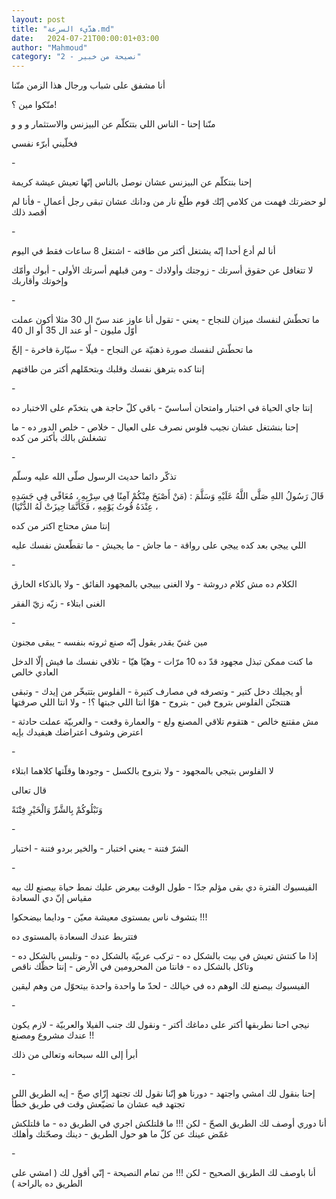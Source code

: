 ```yaml
---
layout: post
title: "هدّيء السرعة.md"
date:   2024-07-21T00:00:01+03:00
author: "Mahmoud"
category: "2 - نصيحة من خبير"
---
```

أنا مشفق على شباب ورجال هذا الزمن منّنا

منّكوا مين ؟!

منّنا إحنا - الناس اللي بتتكلّم عن البيزنس والاستثمار و و
و

فخلّيني أبرّء نفسي

\-

إحنا بنتكلّم عن البيزنس عشان نوصل بالناس إنّها تعيش عيشة
كريمة

لو حضرتك فهمت من كلامي إنّك قوم طلّع نار من ودانك عشان
تبقى رجل أعمال - فأنا لم أقصد ذلك

\-

أنا لم أدع أحدا إنّه يشتغل أكتر من طاقته - اشتغل 8 ساعات
فقط في اليوم

لا تتغافل عن حقوق أسرتك - زوجتك وأولادك - ومن قبلهم
أسرتك الأولى - أبوك وأمّك وإخوتك وأقاربك

\-

ما تحطّش لنفسك ميزان للنجاح - يعني - تقول أنا عاوز عند سنّ
ال 30 مثلا أكون عملت أوّل مليون - أو عند ال 35 أو ال 40

ما تحطّش لنفسك صورة ذهنيّة عن النجاح - فيلّا - سيّارة
فاخرة - إلخّ

إنتا كده بترهق نفسك وقلبك وبتحمّلهم أكتر من طاقتهم

\-

إنتا جاي الحياة في اختبار وامتحان أساسيّ - باقي كلّ حاجة
هي بتخدّم على الاختبار ده

إحنا بنشتغل عشان نجيب فلوس نصرف على العيال - خلاص - خلص
الدور ده - ما تشغلش بالك بأكتر من كده

\-

تذكّر دائما حديث الرسول صلّى الله عليه وسلّم

قَالَ رَسُولُ اللهِ صَلَّى اللَّهُ عَلَيْهِ وَسَلَّمَ : (مَنْ أَصْبَحَ مِنْكُمْ آمِنًا فِي
سِرْبِهِ ، مُعَافًى فِي جَسَدِهِ ، عِنْدَهُ قُوتُ يَوْمِهِ ، فَكَأَنَّمَا حِيزَتْ لَهُ الدُّنْيَا)

إنتا مش محتاج اكتر من كده

اللي ييجي بعد كده ييجي على رواقة - ما جاش - ما يجيش - ما
تقطّعش نفسك عليه

\-

الكلام ده مش كلام دروشة - ولا الغنى بييجي بالمجهود
الفائق - ولا بالذكاء الخارق

الغنى ابتلاء - زيّه زيّ الفقر

\-

مين غنيّ يقدر يقول إنّه صنع ثروته بنفسه - يبقى
مجنون

ما كنت ممكن تبذل مجهود قدّ ده 10 مرّات - وهيّا هيّا - تلاقي
نفسك ما فيش إلّا الدخل العادي خالص

أو يجيلك دخل كتير - وتصرفه في مصارف كتيرة - الفلوس
بتتبخّر من إيدك - وتبقى هتتجنّن الفلوس بتروح فين - بتروح - هوّا انتا اللي
جبتها ؟! - ولا انتا اللي صرفتها

مش مقتنع خالص - هتقوم تلاقي المصنع ولع - والعمارة وقعت -
والعربيّة عملت حادثة - اعترض وشوف اعتراضك هيفيدك بإيه

\-

لا الفلوس بتيجي بالمجهود - ولا بتروح بالكسل - وجودها
وقلّتها كلاهما ابتلاء

قال تعالى

وَنَبْلُوكُمْ بِالشَّرِّ وَالْخَيْرِ فِتْنَةً

\-

الشرّ فتنة - يعني اختبار - والخير بردو فتنة -
اختبار

\-

الفيسبوك الفترة دي بقى مؤلم جدّا - طول الوقت بيعرض عليك
نمط حياة بيصنع لك بيه مقياس إنّ دي السعادة

بتشوف ناس بمستوى معيشة معيّن - ودايما بيضحكوا !!!

فتتربط عندك السعادة بالمستوى ده

إذا ما كنتش تعيش في بيت بالشكل ده - تركب عربيّة بالشكل
ده - وتلبس بالشكل ده - وتاكل بالشكل ده - فانتا من المحرومين في الأرض -
إنتا حظّك ناقص

الفيسبوك بيصنع لك الوهم ده في خيالك - لحدّ ما واحدة واحدة
بيتحوّل من وهم ليقين

\-

نيجي احنا نطربقها أكتر على دماغك أكتر - ونقول لك جنب
الفيلا والعربيّة - لازم يكون عندك مشروع ومصنع !!

أبرأ إلى الله سبحانه وتعالى من ذلك

\-

إحنا بنقول لك امشي واجتهد - دورنا هو إنّنا نقول لك تجتهد
إزّاي صحّ - إيه الطريق اللي تجتهد فيه عشان ما تضيّعش وقت في طريق خطأ

أنا دوري أوصف لك الطريق الصحّ - لكن !!! ما قلتلكش اجري في
الطريق ده - ما قلتلكش غمّض عينك عن كلّ ما هو حول الطريق - دينك وصحّتك
وأهلك

\-

أنا باوصف لك الطريق الصحيح - لكن !!! من تمام النصيحة -
إنّي أقول لك ( امشي على الطريق ده بالراحة )
